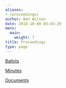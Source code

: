 ```yaml
---
aliases:
- /proceedings/
author: Ben Wilson
date: 2018-10-08 03:43:20
menu:
  main:
    weight: 7
title: Proceedings
type: page
---
```


[Ballots][1]

[Minutes][2]

[Documents][3]

[1]: ballots/
[2]: minutes/
[3]: documents/